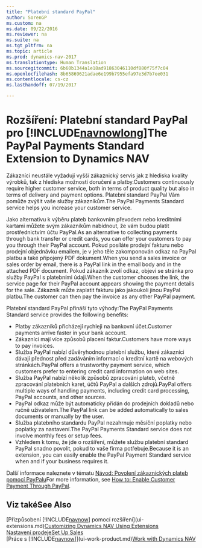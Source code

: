 ```yaml
---
title: "Platební standard PayPal"
author: SorenGP
ms.custom: na
ms.date: 09/22/2016
ms.reviewer: na
ms.suite: na
ms.tgt_pltfrm: na
ms.topic: article
ms.prod: dynamics-nav-2017
ms.translationtype: Human Translation
ms.sourcegitcommit: 6b60b1344a1e18ad91863046110df880f75f7c04
ms.openlocfilehash: 8b65869621adae6e199b7955efa97e3d7b7ee031
ms.contentlocale: cs-cz
ms.lasthandoff: 07/19/2017

---
```


# <a name="the-paypal-payments-standard-extension-to-dynamics-nav"></a><span data-ttu-id="fbcdb-102">Rozšíření: Platební standard PayPal pro [!INCLUDE[navnowlong](includes/navnowlong_md.md)]</span><span class="sxs-lookup"><span data-stu-id="fbcdb-102">The PayPal Payments Standard Extension to Dynamics NAV</span></span>
<span data-ttu-id="fbcdb-103">Zákazníci neustále vyžadují vyšší zákaznický servis jak z hlediska kvality výrobků, tak z hlediska možností doručení a platby.</span><span class="sxs-lookup"><span data-stu-id="fbcdb-103">Customers continuously require higher customer service, both in terms of product quality but also in terms of delivery and payment options.</span></span> <span data-ttu-id="fbcdb-104">Platební standard PayPal Vám pomůže zvýšit vaše služby zákazníkům.</span><span class="sxs-lookup"><span data-stu-id="fbcdb-104">The PayPal Payments Standard service helps you increase your customer service.</span></span>

<span data-ttu-id="fbcdb-105">Jako alternativu k výběru plateb bankovním převodem nebo kreditními kartami můžete svým zákazníkům nabídnout, že vám budou platit prostřednictvím účtu PayPal.</span><span class="sxs-lookup"><span data-stu-id="fbcdb-105">As an alternative to collecting payments through bank transfer or credit cards, you can offer your customers to pay you through their PayPal account.</span></span> <span data-ttu-id="fbcdb-106">Pokud posíláte prodejní fakturu nebo prodejní objednávku emailem, je v jeho těle zakomponován odkaz na PayPal platbu a také připojený PDF dokument.</span><span class="sxs-lookup"><span data-stu-id="fbcdb-106">When you send a sales invoice or sales order by email, there is a PayPal link in the email body and in the attached PDF document.</span></span> <span data-ttu-id="fbcdb-107">Pokud zákazník zvolí odkaz, objeví se stránka pro služby PayPal s platebními údaji.</span><span class="sxs-lookup"><span data-stu-id="fbcdb-107">When the customer chooses the link, the service page for their PayPal account appears showing the payment details for the sale.</span></span> <span data-ttu-id="fbcdb-108">Zákazník může zaplatit fakturu jako jakoukoli jinou PayPal platbu.</span><span class="sxs-lookup"><span data-stu-id="fbcdb-108">The customer can then pay the invoice as any other PayPal payment.</span></span>

<span data-ttu-id="fbcdb-109">Platební standard PayPal přináší tyto výhody:</span><span class="sxs-lookup"><span data-stu-id="fbcdb-109">The PayPal Payments Standard service provides the following benefits:</span></span>

- <span data-ttu-id="fbcdb-110">Platby zákazníků přicházejí rychleji na bankovní účet.</span><span class="sxs-lookup"><span data-stu-id="fbcdb-110">Customer payments arrive faster in your bank account.</span></span>
- <span data-ttu-id="fbcdb-111">Zákazníci mají více způsobů placení faktur.</span><span class="sxs-lookup"><span data-stu-id="fbcdb-111">Customers have more ways to pay invoices.</span></span>
- <span data-ttu-id="fbcdb-112">Služba PayPal nabízí důvěryhodnou platební službu, které zákazníci dávají přednost před zadáváním informací o kreditní kartě na webových stránkách.</span><span class="sxs-lookup"><span data-stu-id="fbcdb-112">PayPal offers a trustworthy payment service, which customers prefer to entering credit card information on web sites.</span></span>
- <span data-ttu-id="fbcdb-113">Služba PayPal nabízí několik způsobů zpracování plateb, včetně zpracování platebních karet, účtů PayPal a dalších zdrojů.</span><span class="sxs-lookup"><span data-stu-id="fbcdb-113">PayPal offers multiple ways of handling payments, including credit card processing, PayPal accounts, and other sources.</span></span>
- <span data-ttu-id="fbcdb-114">PayPal odkaz může být automaticky přidán do prodejních dokladů nebo ručně uživatelem.</span><span class="sxs-lookup"><span data-stu-id="fbcdb-114">The PayPal link can be added automatically to sales documents or manually by the user.</span></span>
- <span data-ttu-id="fbcdb-115">Služba platebního standardu PayPal nezahrnuje měsíční poplatky nebo poplatky za nastavení.</span><span class="sxs-lookup"><span data-stu-id="fbcdb-115">The PayPal Payments Standard service does not involve monthly fees or setup fees.</span></span>
- <span data-ttu-id="fbcdb-116">Vzhledem k tomu, že jde o rozšíření, můžete službu platební standard PayPal snadno povolit, pokud to vaše firma potřebuje.</span><span class="sxs-lookup"><span data-stu-id="fbcdb-116">Because it is an extension, you can easily enable the PayPal Payment Standard service when and if your business requires it.</span></span>  

<span data-ttu-id="fbcdb-117">Další informace naleznete v tématu [Návod: Povolení zákaznických plateb pomocí PayPalu](sales-how-enable-customer-payments-paypal.md)</span><span class="sxs-lookup"><span data-stu-id="fbcdb-117">For more information, see [How to: Enable Customer Payment Through PayPal](sales-how-enable-customer-payments-paypal.md).</span></span>

## <a name="see-also"></a><span data-ttu-id="fbcdb-118">Viz také</span><span class="sxs-lookup"><span data-stu-id="fbcdb-118">See Also</span></span>  
<span data-ttu-id="fbcdb-119">[Přizpůsobení [!INCLUDE[navnow](includes/navnow_md.md)] pomocí rozšíření](ui-extensions.md)</span><span class="sxs-lookup"><span data-stu-id="fbcdb-119">[Customizing Dynamics NAV Using Extensions](ui-extensions.md)</span></span>  
[<span data-ttu-id="fbcdb-120">Nastavení prodeje</span><span class="sxs-lookup"><span data-stu-id="fbcdb-120">Set Up Sales</span></span>](sales-setup-sales.md)  
<span data-ttu-id="fbcdb-121">[Práce s [!INCLUDE[navnow](includes/navnow_md.md)]](ui-work-product.md)</span><span class="sxs-lookup"><span data-stu-id="fbcdb-121">[Work with Dynamics NAV](ui-work-product.md)</span></span>

